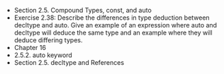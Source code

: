 - Section 2.5. Compound Types, const, and auto
- Exercise 2.38: Describe the differences in type deduction between decltype and
  auto. Give an example of an expression where auto and decltype will deduce
  the same type and an example where they will deduce differing types.
- Chapter 16
- 2.5.2. auto keyword
- Section 2.5. decltype and References